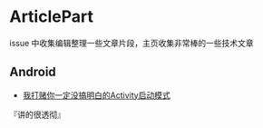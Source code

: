 # ArticlePart
issue 中收集编辑整理一些文章片段，主页收集非常棒的一些技术文章

## Android 

* [我打赌你一定没搞明白的Activity启动模式](http://www.jianshu.com/p/2a9fcf3c11e4)

『讲的很透彻』
